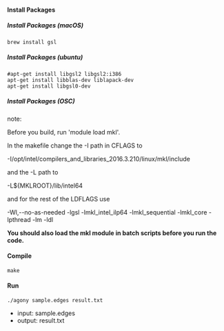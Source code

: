 #### Install Packages

##### Install Packages (macOS)
```
brew install gsl
```

##### Install Packages (ubuntu)

```
#apt-get install libgsl2 libgsl2:i386
apt-get install libblas-dev liblapack-dev
apt-get install libgsl0-dev
```

##### Install Packages (OSC)

note:

Before you build, run 'module load mkl'. 

In the makefile change the -I path in CFLAGS to
 
-I/opt/intel/compilers_and_libraries_2016.3.210/linux/mkl/include
 
and the -L path to
 
-L${MKLROOT}/lib/intel64
 
and for the rest of the LDFLAGS use
 
-Wl,--no-as-needed -lgsl -lmkl_intel_ilp64 -lmkl_sequential -lmkl_core -lpthread -lm -ldl
 
**You should also load the mkl module in batch scripts before you run the code.**

#### Compile

```
make
```

#### Run

```
./agony sample.edges result.txt
```

* input: sample.edges 
* output: result.txt
